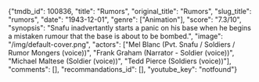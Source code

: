 {"tmdb_id": 100836, "title": "Rumors", "original_title": "Rumors", "slug_title": "rumors", "date": "1943-12-01", "genre": ["Animation"], "score": "7.3/10", "synopsis": "Snafu inadvertantly starts a panic on his base when he begins a mistaken rumour that the base is about to be bombed.", "image": "/img/default-cover.png", "actors": ["Mel Blanc (Pvt. Snafu / Soldiers / Rumor Mongers (voice))", "Frank Graham (Narrator - Soldier (voice))", "Michael Maltese (Soldier (voice))", "Tedd Pierce (Soldiers (voice))"], "comments": [], "recommandations_id": [], "youtube_key": "notfound"}